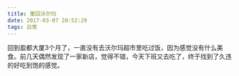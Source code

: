 ```yaml
---
title: 重回沃尔玛
date: 2017-03-07 20:52:29
tags: 日常
---
```

回到盈都大厦3个月了，一直没有去沃尔玛超市里吃过饭，因为感觉没有什么美食。前几天偶然发现了一家新店，觉得不错，今天下班又去吃了，终于找到了久违的好吃到饱的感觉。  
<!--more-->